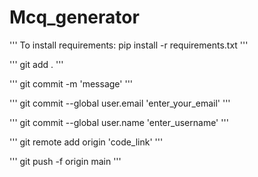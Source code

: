 # Mcq_generator
'''
To install requirements: pip install -r requirements.txt
'''

'''
git add .
'''

'''
git commit -m 'message'
'''

'''
git commit --global user.email 'enter_your_email'
'''

'''
git commit --global user.name 'enter_username'
'''

'''
git remote add origin 'code_link'
'''

'''
git push -f origin main
'''